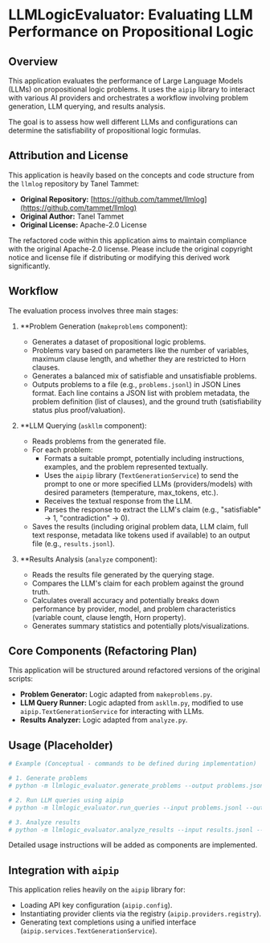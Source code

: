 # LLMLogicEvaluator: Evaluating LLM Performance on Propositional Logic

## Overview

This application evaluates the performance of Large Language Models (LLMs) on propositional logic problems. It uses the `aipip` library to interact with various AI providers and orchestrates a workflow involving problem generation, LLM querying, and results analysis.

The goal is to assess how well different LLMs and configurations can determine the satisfiability of propositional logic formulas.

## Attribution and License

This application is heavily based on the concepts and code structure from the `llmlog` repository by Tanel Tammet:

*   **Original Repository:** [https://github.com/tammet/llmlog](https://github.com/tammet/llmlog)
*   **Original Author:** Tanel Tammet
*   **Original License:** Apache-2.0 License

The refactored code within this application aims to maintain compliance with the original Apache-2.0 license. Please include the original copyright notice and license file if distributing or modifying this derived work significantly.

## Workflow

The evaluation process involves three main stages:

1.  **Problem Generation (`makeproblems` component):
    *   Generates a dataset of propositional logic problems.
    *   Problems vary based on parameters like the number of variables, maximum clause length, and whether they are restricted to Horn clauses.
    *   Generates a balanced mix of satisfiable and unsatisfiable problems.
    *   Outputs problems to a file (e.g., `problems.jsonl`) in JSON Lines format. Each line contains a JSON list with problem metadata, the problem definition (list of clauses), and the ground truth (satisfiability status plus proof/valuation).

2.  **LLM Querying (`askllm` component):
    *   Reads problems from the generated file.
    *   For each problem:
        *   Formats a suitable prompt, potentially including instructions, examples, and the problem represented textually.
        *   Uses the `aipip` library (`TextGenerationService`) to send the prompt to one or more specified LLMs (providers/models) with desired parameters (temperature, max_tokens, etc.).
        *   Receives the textual response from the LLM.
        *   Parses the response to extract the LLM's claim (e.g., "satisfiable" -> 1, "contradiction" -> 0).
    *   Saves the results (including original problem data, LLM claim, full text response, metadata like tokens used if available) to an output file (e.g., `results.jsonl`).

3.  **Results Analysis (`analyze` component):
    *   Reads the results file generated by the querying stage.
    *   Compares the LLM's claim for each problem against the ground truth.
    *   Calculates overall accuracy and potentially breaks down performance by provider, model, and problem characteristics (variable count, clause length, Horn property).
    *   Generates summary statistics and potentially plots/visualizations.

## Core Components (Refactoring Plan)

This application will be structured around refactored versions of the original scripts:

*   **Problem Generator:** Logic adapted from `makeproblems.py`.
*   **LLM Query Runner:** Logic adapted from `askllm.py`, modified to use `aipip.TextGenerationService` for interacting with LLMs.
*   **Results Analyzer:** Logic adapted from `analyze.py`.

## Usage (Placeholder)

```bash
# Example (Conceptual - commands to be defined during implementation)

# 1. Generate problems
# python -m llmlogic_evaluator.generate_problems --output problems.jsonl --count 100 --max-vars 5 ...

# 2. Run LLM queries using aipip
# python -m llmlogic_evaluator.run_queries --input problems.jsonl --output results.jsonl --provider openai --model gpt-4o --provider google --model gemini-1.5-flash ...

# 3. Analyze results
# python -m llmlogic_evaluator.analyze_results --input results.jsonl --output-report report.txt ...
```

Detailed usage instructions will be added as components are implemented.

## Integration with `aipip`

This application relies heavily on the `aipip` library for:

*   Loading API key configuration (`aipip.config`).
*   Instantiating provider clients via the registry (`aipip.providers.registry`).
*   Generating text completions using a unified interface (`aipip.services.TextGenerationService`). 